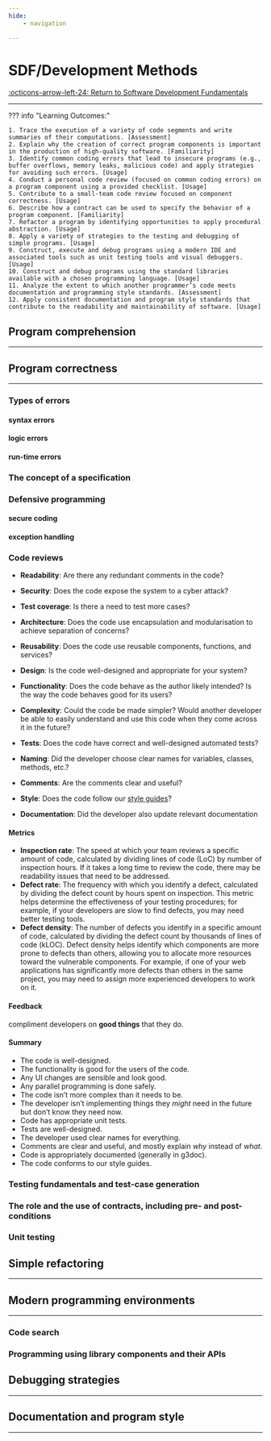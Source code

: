 ```yaml
---
hide:
    - navigation

---
```


# SDF/Development Methods

[:octicons-arrow-left-24: Return to Software Development Fundamentals](/Bodies-of-Knowledge/Software-Development-Fundamentals/)

---

??? info "Learning Outcomes:"

    1. Trace the execution of a variety of code segments and write summaries of their computations. [Assessment]
    2. Explain why the creation of correct program components is important in the production of high-quality software. [Familiarity]
    3. Identify common coding errors that lead to insecure programs (e.g., buffer overflows, memory leaks, malicious code) and apply strategies for avoiding such errors. [Usage]
    4. Conduct a personal code review (focused on common coding errors) on a program component using a provided checklist. [Usage]
    5. Contribute to a small-team code review focused on component correctness. [Usage]
    6. Describe how a contract can be used to specify the behavior of a program component. [Familiarity]
    7. Refactor a program by identifying opportunities to apply procedural abstraction. [Usage]
    8. Apply a variety of strategies to the testing and debugging of simple programs. [Usage]
    9. Construct, execute and debug programs using a modern IDE and associated tools such as unit testing tools and visual debuggers. [Usage]
    10. Construct and debug programs using the standard libraries available with a chosen programming language. [Usage]
    11. Analyze the extent to which another programmer’s code meets documentation and programming style standards. [Assessment]
    12. Apply consistent documentation and program style standards that contribute to the readability and maintainability of software. [Usage]

## Program comprehension

---

## Program correctness

---

### Types of errors 

#### syntax errors

#### logic errors

#### run-time errors

### The concept of a specification

### Defensive programming 

#### secure coding

#### exception handling

### Code reviews

- **Readability**: Are there any redundant comments in the code?
- **Security**: Does the code expose the system to a cyber attack?
- **Test coverage**: Is there a need to test more cases?
- **Architecture**: Does the code use encapsulation and modularisation to achieve separation of concerns?
- **Reusability**: Does the code use reusable components, functions, and services?

- **Design**: Is the code well-designed and appropriate for your system?
- **Functionality**: Does the code behave as the author likely intended? Is the way the code behaves good for its users?
- **Complexity**: Could the code be made simpler? Would another developer be able to easily understand and use this code when they come across it in the future?
- **Tests**: Does the code have correct and well-designed automated tests?
- **Naming**: Did the developer choose clear names for variables, classes, methods, etc.?
- **Comments**: Are the comments clear and useful?
- **Style**: Does the code follow our [style guides](http://google.github.io/styleguide/)?
- **Documentation**: Did the developer also update relevant documentation

#### Metrics

- **Inspection rate**: The speed at which your team reviews a specific amount of code, calculated by dividing lines of code (LoC) by number of inspection hours. If it takes a long time to review the code, there may be readability issues that need to be addressed.
- **Defect rate**: The frequency with which you identify a defect, calculated by dividing the defect count by hours spent on inspection. This metric helps determine the effectiveness of your testing procedures; for example, if your developers are slow to find defects, you may need better testing tools.
- **Defect density**: The number of defects you identify in a specific amount of code, calculated by dividing the defect count by thousands of lines of code (kLOC). Defect density helps identify which components are more prone to defects than others, allowing you to allocate more resources toward the vulnerable components. For example, if one of your web applications has significantly more defects than others in the same project, you may need to assign more experienced developers to work on it.

#### Feedback

compliment developers on **good things** that they do.

#### Summary

- The code is well-designed.
- The functionality is good for the users of the code.
- Any UI changes are sensible and look good.
- Any parallel programming is done safely.
- The code isn’t more complex than it needs to be.
- The developer isn’t implementing things they *might* need in the future but don’t know they need now.
- Code has appropriate unit tests.
- Tests are well-designed.
- The developer used clear names for everything.
- Comments are clear and useful, and mostly explain *why* instead of *what*.
- Code is appropriately documented (generally in g3doc).
- The code conforms to our style guides.

### Testing fundamentals and test-case generation

### The role and the use of contracts, including pre- and post-conditions

### Unit testing

## Simple refactoring

---

## Modern programming environments

---

### Code search

### Programming using library components and their APIs

## Debugging strategies

---

## Documentation and program style

---
